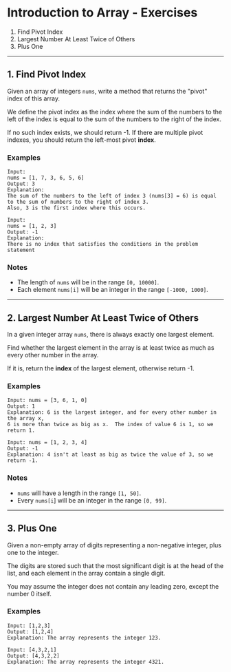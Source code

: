 # Introduction to Array - Exercises

1. Find Pivot Index
2. Largest Number At Least Twice of Others
3. Plus One

---
## 1. Find Pivot Index

Given an array of integers `nums`, write a method that returns the "pivot" index of this array.

We define the pivot index as the index where the sum of the numbers to the left of the index is equal to the sum of the numbers to the right of the index.

If no such index exists, we should return -1. If there are multiple pivot indexes, you should return the left-most pivot **index**.

### Examples

```
Input:
nums = [1, 7, 3, 6, 5, 6]
Output: 3
Explanation:
The sum of the numbers to the left of index 3 (nums[3] = 6) is equal to the sum of numbers to the right of index 3.
Also, 3 is the first index where this occurs.
```

```
Input:
nums = [1, 2, 3]
Output: -1
Explanation:
There is no index that satisfies the conditions in the problem statement
```

### Notes

* The length of `nums` will be in the range `[0, 10000]`.
* Each element `nums[i]` will be an integer in the range `[-1000, 1000]`.

---
## 2. Largest Number At Least Twice of Others

In a given integer array `nums`, there is always exactly one largest element.

Find whether the largest element in the array is at least twice as much as every other number in the array.

If it is, return the **index** of the largest element, otherwise return -1.

### Examples

```
Input: nums = [3, 6, 1, 0]
Output: 1
Explanation: 6 is the largest integer, and for every other number in the array x,
6 is more than twice as big as x.  The index of value 6 is 1, so we return 1.
```

```
Input: nums = [1, 2, 3, 4]
Output: -1
Explanation: 4 isn't at least as big as twice the value of 3, so we return -1.
```

### Notes

* `nums` will have a length in the range `[1, 50]`.
* Every `nums[i`] will be an integer in the range `[0, 99]`.

---
## 3. Plus One

Given a non-empty array of digits representing a non-negative integer, plus one to the integer.

The digits are stored such that the most significant digit is at the head of the list, and each element in the array contain a single digit.

You may assume the integer does not contain any leading zero, except the number 0 itself.

### Examples

```
Input: [1,2,3]
Output: [1,2,4]
Explanation: The array represents the integer 123.
```

```
Input: [4,3,2,1]
Output: [4,3,2,2]
Explanation: The array represents the integer 4321.
```